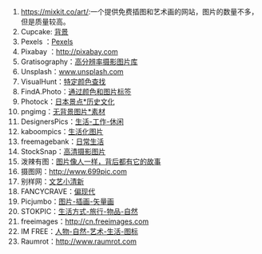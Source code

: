 1. <https://mixkit.co/art/>:一个提供免费插图和艺术画的网站，图片的数量不多，但是质量较高。
2. Cupcake:  [背景](http://cupcake.nilssonlee.se)
3. Pexels ：[Pexels ](http://www.pexels.com)
4. Pixabay ：http://pixabay.com
5. Gratisography：[高分辨率摄影图片库](http://www.gratisography.com/)
6. Unsplash：www.unsplash.com
7. VisualHunt：[特定颜色查找](https://visualhunt.com)
8. FindA.Photo：[通过颜色和图片标签](http://finda.photo)
9. Photock：[日本景点*历史文化](https://www.photock.jp)
10. pngimg：[无背景图片*素材](http://pngimg.com)
11. DesignersPics：[生活-工作-休闲](http://www.designerspics.com)
12. kaboompics：[生活化图片](http://www.kaboompics.com)
13. freemagebank：[日常生活](http://www.freemagebank.com)
14. StockSnap：[高清摄影图片](http://www.stocksnap.io)
15. 泼辣有图：[图片像人一样，背后都有它的故事](http://www.polayoutu.com/collections)
16. 摄图网：http://www.699pic.com
17. 别样网：[文艺小清新](http://www.bieyang.info)
18. FANCYCRAVE：[偏现代](http://fancycrave.com)
19. Picjumbo：[图片-插画-矢量画](http://picjumbo.com)
20. STOKPIC：[生活方式-旅行-物品-自然](http://stokpic.com)
21. freeimages：http://cn.freeimages.com
22. IM FREE：[人物-自然-艺术-生活-图标](http://www.imcreator.com/free)
23. Raumrot：http://www.raumrot.com